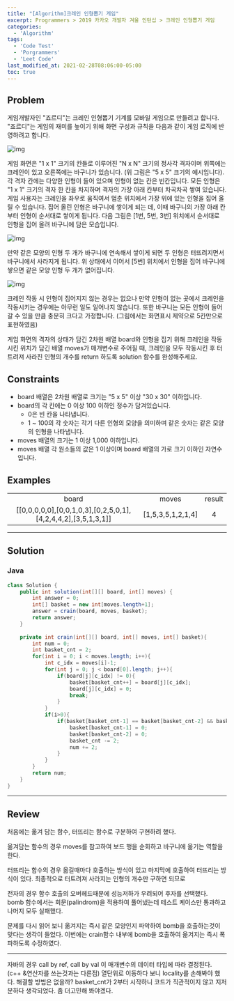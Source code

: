 ```yaml
---
title: "[Algorithm]크레인 인형뽑기 게임"
excerpt: Programmers > 2019 카카오 개발자 겨울 인턴십 > 크레인 인형뽑기 게임
categories:
  - 'Algorithm'
tags:
  - 'Code Test'
  - 'Porgrammers'
  - 'Leet Code'
last_modified_at: 2021-02-28T08:06:00-05:00
toc: true
---
```


## Problem

게임개발자인 "죠르디"는 크레인 인형뽑기 기계를 모바일 게임으로 만들려고 합니다.
"죠르디"는 게임의 재미를 높이기 위해 화면 구성과 규칙을 다음과 같이 게임 로직에 반영하려고 합니다.

![img](https://grepp-programmers.s3.ap-northeast-2.amazonaws.com/files/production/69f1cd36-09f4-4435-8363-b71a650f7448/crane_game_101.png)

게임 화면은 "1 x 1" 크기의 칸들로 이루어진 "N x N" 크기의 정사각 격자이며 위쪽에는 크레인이 있고 오른쪽에는 바구니가 있습니다. (위 그림은 "5 x 5" 크기의 예시입니다). 각 격자 칸에는 다양한 인형이 들어 있으며 인형이 없는 칸은 빈칸입니다. 모든 인형은 "1 x 1" 크기의 격자 한 칸을 차지하며 격자의 가장 아래 칸부터 차곡차곡 쌓여 있습니다. 게임 사용자는 크레인을 좌우로 움직여서 멈춘 위치에서 가장 위에 있는 인형을 집어 올릴 수 있습니다. 집어 올린 인형은 바구니에 쌓이게 되는 데, 이때 바구니의 가장 아래 칸부터 인형이 순서대로 쌓이게 됩니다. 다음 그림은 [1번, 5번, 3번] 위치에서 순서대로 인형을 집어 올려 바구니에 담은 모습입니다.

![img](https://grepp-programmers.s3.ap-northeast-2.amazonaws.com/files/production/638e2162-b1e4-4bbb-b0d7-62d31e97d75c/crane_game_102.png)

만약 같은 모양의 인형 두 개가 바구니에 연속해서 쌓이게 되면 두 인형은 터뜨려지면서 바구니에서 사라지게 됩니다. 위 상태에서 이어서 [5번] 위치에서 인형을 집어 바구니에 쌓으면 같은 모양 인형 두 개가 없어집니다.

![img](https://grepp-programmers.s3.ap-northeast-2.amazonaws.com/files/production/8569d736-091e-4771-b2d3-7a6e95a20c22/crane_game_103.gif)

크레인 작동 시 인형이 집어지지 않는 경우는 없으나 만약 인형이 없는 곳에서 크레인을 작동시키는 경우에는 아무런 일도 일어나지 않습니다. 또한 바구니는 모든 인형이 들어갈 수 있을 만큼 충분히 크다고 가정합니다. (그림에서는 화면표시 제약으로 5칸만으로 표현하였음)

게임 화면의 격자의 상태가 담긴 2차원 배열 board와 인형을 집기 위해 크레인을 작동시킨 위치가 담긴 배열 moves가 매개변수로 주어질 때, 크레인을 모두 작동시킨 후 터트려져 사라진 인형의 개수를 return 하도록 solution 함수를 완성해주세요.

## Constraints  

- board 배열은 2차원 배열로 크기는 "5 x 5" 이상 "30 x 30" 이하입니다.
- board의 각 칸에는 0 이상 100 이하인 정수가 담겨있습니다.
  - 0은 빈 칸을 나타냅니다.
  - 1 ~ 100의 각 숫자는 각기 다른 인형의 모양을 의미하며 같은 숫자는 같은 모양의 인형을 나타냅니다.
- moves 배열의 크기는 1 이상 1,000 이하입니다.
- moves 배열 각 원소들의 값은 1 이상이며 board 배열의 가로 크기 이하인 자연수입니다.

## Examples

<table style="text-align:center">
    <tr><td>board</td><td>moves</td><td>result</td></tr>
    <tr><td>[[0,0,0,0,0],[0,0,1,0,3],[0,2,5,0,1],[4,2,4,4,2],[3,5,1,3,1]]	</td><td>[1,5,3,5,1,2,1,4]</td><td>4</td></tr>

</table>
<hr>

## Solution

### Java  

```java
class Solution {
    public int solution(int[][] board, int[] moves) {
        int answer = 0;
        int[] basket = new int[moves.length+1];
        answer = crain(board, moves, basket);
        return answer;
    }
    
    private int crain(int[][] board, int[] moves, int[] basket){
        int num = 0;
        int basket_cnt = 2;
        for(int i = 0; i < moves.length; i++){
            int c_idx = moves[i]-1;
            for(int j = 0; j < board[0].length; j++){
                if(board[j][c_idx] != 0){
                    basket[basket_cnt++] = board[j][c_idx];
                    board[j][c_idx] = 0;
                    break;
                }                 
            }
            if(i>0){
                if(basket[basket_cnt-1] == basket[basket_cnt-2] && basket[basket_cnt-1] != 0){
                    basket[basket_cnt-1] = 0;
                    basket[basket_cnt-2] = 0;
                    basket_cnt -= 2;
                    num += 2;
                }
            }
        }
        return num;
    }
}
```

<hr>  

## Review  

처음에는 옮겨 담는 함수, 터뜨리는 함수로 구분하여 구현하려 했다.

옮겨담는 함수의 경우 moves를 참고하여 보드 행을 순회하고 바구니에 옮기는 역할을 한다. 

터뜨리는 함수의 경우 옮길때마다 호출하는 방식이 있고 마지막에 호출하여 터뜨리는 방식이 있다. 
최종적으로 터트려져 사라지는 인형의 개수만 구하면 되므로 

전자의 경우 함수 호출의 오버헤드때문에 성능저하가 우려되어 후자를 선택했다.  
bomb 함수에서는 회문(palindrom)을 적용하여 풀어냈는데 테스트 케이스만 통과하고 나머지 모두 실패했다.

문제를 다시 읽어 보니 옮겨지는 즉시 같은 모양인지 파악하여 bomb을 호출하는것이 맞다는 생각이 들었다.
이번에는 crain함수 내부에 bomb을 호출하여 옮겨지는 즉시 폭파하도록 수정하였다. 

---

자바의 경우 call by ref, call by val 이 매개변수의 데이터 타입에 따라 결정된다.
(c++ &연산자를 쓰는것과는 다른점)
열단위로 이동하다 보니 locality를 손해봐야 했다. 해결할 방법은 없을까?
basket_cnt가 2부터 시작하니 코드가 직관적이지 않고 지저분하다 생각되었다. 좀 더고민해 봐야겠다.
